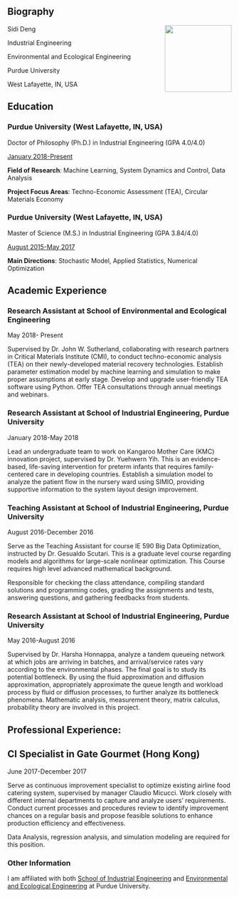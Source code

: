 <meta name="google-site-verification" content="wXw4iY7Q0ywPhGQbXhdnZ3VxrOAoKzdHihOsWPD9jcU" />

## Biography

Sidi Deng <img align = 'right' width = "150" src="/Image/ImageNov.png" >




Industrial Engineering

Environmental and Ecological Engineering

Purdue University

West Lafayette, IN, USA


## Education


### Purdue University (West Lafayette, IN, USA)


Doctor of Philosophy (Ph.D.) in Industrial Engineering (GPA 4.0/4.0)

<ins>January 2018-Present</ins>

**Field of Research**: Machine Learning, System Dynamics and Control, Data Analysis

**Project Focus Areas**: Techno-Economic Assessment (TEA), Circular Materials Economy     



### Purdue University (West Lafayette, IN, USA)



Master of Science (M.S.) in Industrial Engineering (GPA 3.84/4.0)

<ins>August 2015-May 2017</ins>

**Main Directions**: Stochastic Model, Applied Statistics, Numerical Optimization

## Academic Experience
### Research Assistant at School of Environmental and Ecological Engineering
May 2018- Present

Supervised by Dr. John W. Sutherland, collaborating with research partners in Critical Materials Institute (CMI), to conduct techno-economic analysis (TEA) on their newly-developed material recovery technologies. Establish parameter estimation model by machine learning and simulation to make proper assumptions at early stage. Develop and upgrade user-friendly TEA software using Python. Offer TEA consultations through annual meetings and webinars.

### Research Assistant at School of Industrial Engineering, Purdue University
January 2018-May 2018

Lead an undergraduate team to work on Kangaroo Mother Care (KMC) innovation project, supervised by Dr. Yuehwern Yih. This is an evidence-based, life-saving intervention for preterm infants that requires family-centered care in developing countries. Establish a simulation model to analyze the patient flow in the nursery ward using SIMIO, providing supportive information to the system layout design improvement.

### Teaching Assistant at School of Industrial Engineering, Purdue University
August 2016-December 2016

Serve as the Teaching Assistant for course IE 590 Big Data Optimization, instructed by Dr. Gesualdo Scutari. This is a graduate level course regarding models and algorithms for large-scale nonlinear optimization. This Course requires high level advanced mathematical background.

Responsible for checking the class attendance, compiling standard solutions and programming codes, grading the assignments and tests, answering questions, and gathering feedbacks from students. 

### Research Assistant at School of Industrial Engineering, Purdue University                                           
May 2016-August 2016

Supervised by Dr. Harsha Honnappa, analyze a tandem queueing network at which jobs are arriving in batches, and arrival/service rates vary according to the environmental phases. The final goal is to study its potential bottleneck. By using the fluid approximation and diffusion approximation, appropriately approximate the queue length and workload process by fluid or diffusion processes, to further analyze its bottleneck phenomena. Mathematic analysis, measurement theory, matrix calculus, probability theory are involved in this project.

## Professional Experience:
## CI Specialist in Gate Gourmet (Hong Kong)  
June 2017-December 2017

Serve as continuous improvement specialist to optimize existing airline food catering system, supervised by manager Claudio Micucci. Work closely with different internal departments to capture and analyze users’ requirements. Conduct current processes and procedures review to identify improvement chances on a regular basis and propose feasible solutions to enhance production efficiency and effectiveness. 

Data Analysis, regression analysis, and simulation modeling are required for this position.


### Other Information

I am affiliated with both [School of Industrial Engineering](https://engineering.purdue.edu/IE) and [Environmental and Ecological Engineering](https://engineering.purdue.edu/EEE) at Purdue University.

